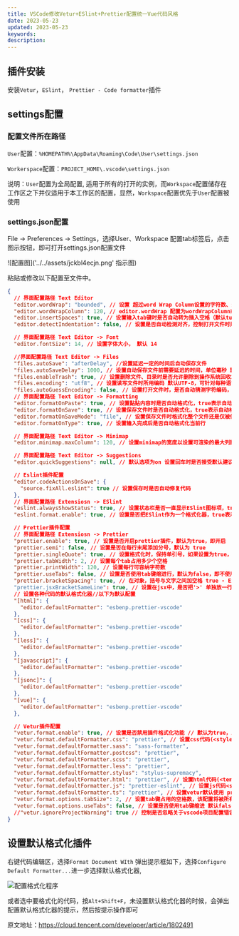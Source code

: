 ```yaml
---
title: VSCode修改Vetur+ESlint+Prettier配置统一Vue代码风格
date: 2023-05-23
updated: 2023-05-23
keywords: 
description: 
---
```


## 插件安装

安装`Vetur`，`ESlint`， `Prettier - Code formatter`插件

## settings配置

### 配置文件所在路径

`User`配置：`%HOMEPATH%\AppData\Roaming\Code\User\settings.json`

`Workerspace`配置：`PROJECT_HOME\.vscode\settings.json`

说明：`User`配置为全局配置, 适用于所有的打开的实例，而`Workspace`配置储存在工作区之下并仅适用于本工作区的配置，显然，`Workspace`配置优先于`User`配置被使用

### settings.json配置

File -> Preferences -> Settings，选择User、Workspace 配置tab标签后，点击图示按钮，即可打开settings.json配置文件

![配置图]('../../assets/jckbl4ecjn.png' 指示图)

粘贴或修改以下配置至文件中。

```json
{
  // 界面配置路径 Text Editor
  "editor.wordWrap": "bounded", // 设置 超过word Wrap Column设置的字符数、达到视口最小宽度，时自动换行
  "editor.wordWrapColumn": 120, // editor.wordWrap 配置为wordWrapColumn或者bounded时起作用
  "editor.insertSpaces": true, // 设置输入tab键时是否自动转为插入空格（默认ture，即自动转空格）,当editor.detectIndentation配置为 true 时，该配置项将被自动覆盖
  "editor.detectIndentation": false, // 设置是否自动检测对齐，控制打开文件时是否基于文件内容，自动检测editor.tabSize 和editor.insertSpaces

  // 界面配置路径 Text Editor -> Font
  "editor.fontSize": 14, // 设置字体大小， 默认 14

  //界面配置路径 Text Editor -> Files
  "files.autoSave": "afterDelay", //设置延迟一定的时间后自动保存文件
  "files.autoSaveDelay": 1000, // 设置自动保存文件前需要延迟的时间，单位毫秒 默认1000
  "files.enableTrash": true, // 设置删除文件、目录时是否允许删除到操作系统回收站，默认为true，即允许
  "files.encoding": "utf8", // 设置读写文件时所用编码 默认UTF-8，可针对每种语言进行设置
  "files.autoGuessEncoding": false, // 设置打开文件时，是否自动猜测字符编码，默认false，即不自动猜测，可针对每种语言进行设置
  // 界面配置路径 Text Editor -> Formatting
  "editor.formatOnPaste": true, // 设置黏贴内容时是否自动格式化，true表示自动格式化，需要配置格式化器(formatter)才可使用
  "editor.formatOnSave": true, // 设置保存文件时是否自动格式化，true表示自动格式化,需要配置格式化器(formatter)才可使用
  "editor.formatOnSaveMode": "file", // 设置保存文件时格式化整个文件还是仅被修改处。该配置项仅在 "editor.formatOnPaste" 为 true时生效
  "editor.formatOnType": true, // 设置输入完成后是否自动格式化当前行

  // 界面配置路径 Text Editor -> Minimap
  "editor.minimap.maxColumn": 120, // 设置minimap的宽度以设置可渲染的最大列数，默认120

  // 界面配置路径 Text Editor -> Suggestions
  "editor.quickSuggestions": null, // 默认选项为on 设置回车时是否接受默认建议选项

  // Eslint插件配置
  "editor.codeActionsOnSave": {
    "source.fixAll.eslint": true // 设置保存时是否自动修复代码
  },
  // 界面配置路径 Extensiosn -> ESlint
  "eslint.alwaysShowStatus": true, // 设置状态栏是否一直显示ESlint图标项，true表示一直显示
  "eslint.format.enable": true, // 设置是否把ESlint作为一个格式化器，true表示启用

  // Prettier插件配置
  // 界面配置路径 Extensiosn -> Prettier
  "prettier.enable": true, // 设置是否开启prettier插件，默认为true，即开启
  "prettier.semi": false, // 设置是否在每行末尾添加分号，默认为 true
  "prettier.singleQuote": true, // 设置格式化时，保持单引号，如果设置为true，则单引号会自动变成双引号
  "prettier.tabWidth": 2, // 设置每个tab占用多少个空格
  "prettier.printWidth": 120, // 设置每行可容纳字符数
  "prettier.useTabs": false, // 设置是否使用tab键缩进行，默认为false，即不使用
  "prettier.bracketSpacing": true, // 在对象，括号与文字之间加空格 true - Example: { foo: bar }   false - Example: {foo: bar}， 默认为true
  "prettier.jsxBracketSameLine": true, // 设置在jsx中，是否把'>' 单独放一行，默认为false，即单独放一行
  // 设置各种代码的默认格式化器//以下为默认配置
  "[html]": {
    "editor.defaultFormatter": "esbenp.prettier-vscode"
  },
  "[css]": {
    "editor.defaultFormatter": "esbenp.prettier-vscode"
  },
  "[less]": {
    "editor.defaultFormatter": "esbenp.prettier-vscode"
  },
  "[javascript]": {
    "editor.defaultFormatter": "esbenp.prettier-vscode"
  },
  "[jsonc]": {
    "editor.defaultFormatter": "esbenp.prettier-vscode"
  },
  "[vue]": {
    "editor.defaultFormatter": "esbenp.prettier-vscode"
  },

  // Vetur插件配置
  "vetur.format.enable": true, // 设置是否禁用插件格式化功能 // 默认为true，即开启
  "vetur.format.defaultFormatter.css": "prettier", // 设置css代码(<style>包含的代码块）默认格式化器
  "vetur.format.defaultFormatter.sass": "sass-formatter",
  "vetur.format.defaultFormatter.postcss": "prettier",
  "vetur.format.defaultFormatter.scss": "prettier",
  "vetur.format.defaultFormatter.less": "prettier",
  "vetur.format.defaultFormatter.stylus": "stylus-supremacy",
  "vetur.format.defaultFormatter.html": "prettier", // 设置html代码(<template>包含的代码块)默认格式化器
  "vetur.format.defaultFormatter.js": "prettier-eslint", // 设置js代码<script>包含的代码块）默认格式化器
  "vetur.format.defaultFormatter.ts": "prettier", // 设置vetur默认使用 prettier格式化代码
  "vetur.format.options.tabSize": 2, // 设置tab键占用的空格数，该配置将被所有格式化器继承
  "vetur.format.options.useTabs": false, // 设置是否使用tab键缩进 默认false，即不使用，该配置将被所有格式化器继承
  //"vetur.ignoreProjectWarning": true // 控制是否忽略关于vscode项目配置错误的告警，默认为false，即不忽略
}
```

## 设置默认格式化插件

右键代码编辑区，选择`Format Document WIth` 弹出提示框如下，选择`Configure Default Formatter...`进一步选择默认格式化器,

![配置格式化程序]('../../assets/19y9yko0eq.png')

或者选中要格式化的代码，按`Alt+Shift+F`，未设置默认格式化器的时候，会弹出配置默认格式化器的提示，然后按提示操作即可

原文地址：<https://cloud.tencent.com/developer/article/1802491>
